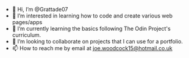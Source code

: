 - 👋 Hi, I’m @Grattade07
- 👀 I’m interested in learning how to code and create various web pages/apps
- 🌱 I’m currently learning the basics following The Odin Project's curriculum.
- 💞️ I’m looking to collaborate on projects that I can use for a portfolio.
- 📫 How to reach me by email at joe.woodcock15@hotmail.co.uk

<!---
Grattade07/Grattade07 is a ✨ special ✨ repository because its `README.md` (this file) appears on your GitHub profile.
You can click the Preview link to take a look at your changes.
--->

